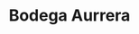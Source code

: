 ---
title: "Bodega Aurrera"
url: /aguascalientes/bodega-aurrera-avenida-convencion-de-1914-oriente/
shop: supermercado
---